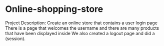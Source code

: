 # Online-shopping-store
Project Description:       Create an online store that contains a user login page There is a page that welcomes the username and there are many products that have been displayed inside We also created a logout page and did a (session).
